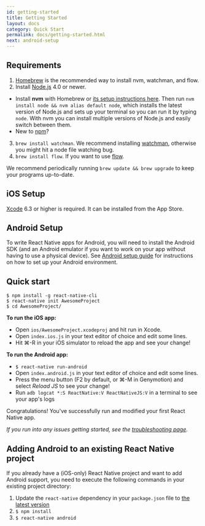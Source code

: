 ```yaml
---
id: getting-started
title: Getting Started
layout: docs
category: Quick Start
permalink: docs/getting-started.html
next: android-setup
---
```


## Requirements

1. [Homebrew](http://brew.sh/) is the recommended way to install nvm, watchman, and flow.
2. Install [Node.js](https://nodejs.org/) 4.0 or newer.
  - Install **nvm** with Homebrew or [its setup instructions here](https://github.com/creationix/nvm#installation). Then run `nvm install node && nvm alias default node`, which installs the latest version of Node.js and sets up your terminal so you can run it by typing `node`. With nvm you can install multiple versions of Node.js and easily switch between them.
  - New to [npm](https://docs.npmjs.com/)?
3. `brew install watchman`. We recommend installing [watchman](https://facebook.github.io/watchman/docs/install.html), otherwise you might hit a node file watching bug.
4. `brew install flow`. If you want to use [flow](http://www.flowtype.org).

We recommend periodically running `brew update && brew upgrade` to keep your programs up-to-date.

## iOS Setup

[Xcode](https://developer.apple.com/xcode/downloads/) 6.3 or higher is required. It can be installed from the App Store.

## Android Setup

To write React Native apps for Android, you will need to install the Android SDK (and an Android emulator if you want to work on your app without having to use a physical device). See [Android setup guide](android-setup.html) for instructions on how to set up your Android environment.

## Quick start

    $ npm install -g react-native-cli
    $ react-native init AwesomeProject
    $ cd AwesomeProject/

**To run the iOS app:**

- Open `ios/AwesomeProject.xcodeproj` and hit run in Xcode.
- Open `index.ios.js` in your text editor of choice and edit some lines.
- Hit ⌘-R in your iOS simulator to reload the app and see your change!

**To run the Android app:**

* `$ react-native run-android`
* Open `index.android.js` in your text editor of choice and edit some lines.
* Press the menu button (F2 by default, or ⌘-M in Genymotion) and select *Reload JS* to see your change!
* Run `adb logcat *:S ReactNative:V ReactNativeJS:V` in a terminal to see your app's logs

Congratulations! You've successfully run and modified your first React Native app.

_If you run into any issues getting started, see the [troubleshooting page](/react-native/docs/troubleshooting.html#content)._

## Adding Android to an existing React Native project

If you already have a (iOS-only) React Native project and want to add Android support, you need to execute the following commands in your existing project directory:

1. Update the `react-native` dependency in your `package.json` file to [the latest version](https://www.npmjs.com/package/react-native)
2. `$ npm install`
3. `$ react-native android`
